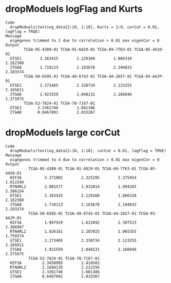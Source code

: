# dropModuels logFlag and Kurts

    Code
      dropModuels(testing_data[2:10, 1:10], Kurts = 1:9, corCut = 0.01, logFlag = TRUE)
    Message
      eigegenes trimmed to 2 due to correlation > 0.01 max eigenCor = 0
    Output
            TCGA-05-4389-01 TCGA-91-6829-01 TCGA-69-7763-01 TCGA-05-4410-01
      GTSE1        2.163415        2.129160        1.866310        2.162300
      ITGA8        1.718113        2.183678        2.194833        2.183374
            TCGA-50-6595-01 TCGA-49-6743-01 TCGA-44-2657-01 TCGA-93-A4JP-01
      GTSE1        2.273465        2.338734        2.123255        2.165011
      ITGA8        1.921559        2.048131        2.166846        2.371075
            TCGA-53-7624-01 TCGA-78-7167-01
      GTSE1       2.3361746        1.601386
      ITGA8       0.6467891        2.033267

# dropModuels large corCut

    Code
      dropModuels(testing_data[2:10, 1:10], corCut = 0.01, logFlag = TRUE)
    Message
      eigegenes trimmed to 4 due to correlation > 0.01 max eigenCor = 0
    Output
              TCGA-05-4389-01 TCGA-91-6829-01 TCGA-69-7763-01 TCGA-05-4410-01
      HIF3A          2.271002        2.325295        2.375454        1.912294
      RTN4RL2        2.081577        1.932014        1.994265        2.386154
      GTSE1          2.163415        2.129160        1.866310        2.162300
      ITGA8          1.718113        2.183678        2.194833        2.183374
              TCGA-50-6595-01 TCGA-49-6743-01 TCGA-44-2657-01 TCGA-93-A4JP-01
      HIF3A          1.987929        1.612892        2.307523        2.366967
      RTN4RL2        1.826161        2.287025        2.065355        1.759374
      GTSE1          2.273465        2.338734        2.123255        2.165011
      ITGA8          1.921559        2.048131        2.166846        2.371075
              TCGA-53-7624-01 TCGA-78-7167-01
      HIF3A         2.3450985        2.414583
      RTN4RL2       2.1684135        2.222156
      GTSE1         2.3361746        1.601386
      ITGA8         0.6467891        2.033267

